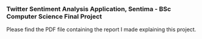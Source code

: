 ### Twitter Sentiment Analysis Application, Sentima - BSc Computer Science Final Project

Please find the PDF file containing the report I made explaining this project.
